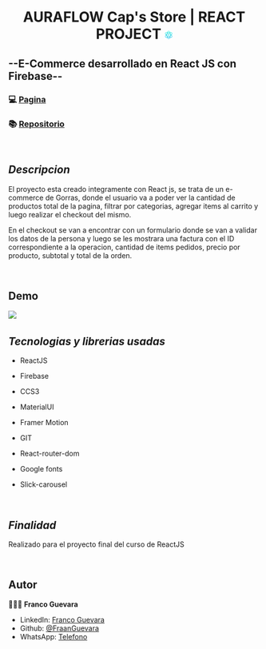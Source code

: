 <h1 align="center">AURAFLOW  Cap's Store | REACT PROJECT <img alt="icono-react" src="./src/img/ReactIcono.png"> </h1>


## **--E-Commerce desarrollado en React JS con Firebase--**

### 💻 [Pagina](https://auraflow.netlify.app)

### 📚 [Repositorio](https://github.com/FraanGuevara/AppReact)
<br>


## *Descripcion*

<p>El proyecto esta creado integramente con React js, se trata de un e-commerce de Gorras, donde el usuario va a poder ver la cantidad de productos total de la pagina, filtrar por categorias, agregar items al carrito y luego realizar el checkout del mismo.</p>
<p>En el checkout se van a encontrar con un formulario donde se van a validar los datos de la persona y luego se les mostrara una factura con el ID correspondiente a la operacion, cantidad de items pedidos, precio por producto, subtotal y total de la orden.</p>
<br>

##  **Demo**
![](Animation.gif)

## *Tecnologias y librerias usadas*

* <p>ReactJS</p>
* <p>Firebase</p>
* <p>CCS3</p>
* <p>MaterialUI</p>
* <p>Framer Motion</p>
* <p>GIT</p>
* <p>React-router-dom</p>
* <p>Google fonts</p>
* <p>Slick-carousel</p>


<br>

## *Finalidad*

<p>Realizado para el proyecto final del curso de ReactJS </p>
<br>

## **Autor**

🙋🏽‍♂️ **Franco Guevara**

* LinkedIn: [Franco Guevara](https://www.linkedin.com/in/fraanguevara/)
* Github: [@FraanGuevara](https://github.com/FraanGuevara)
* WhatsApp: [Telefono](https://walink.co/b6effc)

